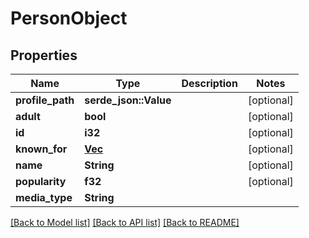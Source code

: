 # PersonObject

## Properties

Name | Type | Description | Notes
------------ | ------------- | ------------- | -------------
**profile_path** | **serde_json::Value** |  | [optional]
**adult** | **bool** |  | [optional] 
**id** | **i32** |  | [optional] 
**known_for** | [**Vec<Value>**](Value.md) |  | [optional] 
**name** | **String** |  | [optional] 
**popularity** | **f32** |  | [optional] 
**media_type** | **String** |  | 

[[Back to Model list]](../README.md#documentation-for-models) [[Back to API list]](../README.md#documentation-for-api-endpoints) [[Back to README]](../README.md)


